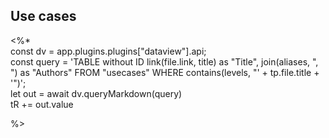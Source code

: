 ## Use cases

<%*  
const dv = app.plugins.plugins["dataview"].api;  
const query = 'TABLE without ID link(file.link, title) as "Title", join(aliases, ", ") as "Authors" FROM "usecases" WHERE contains(levels, "' + tp.file.title + '")';  
let out = await dv.queryMarkdown(query)  
tR += out.value

%>
